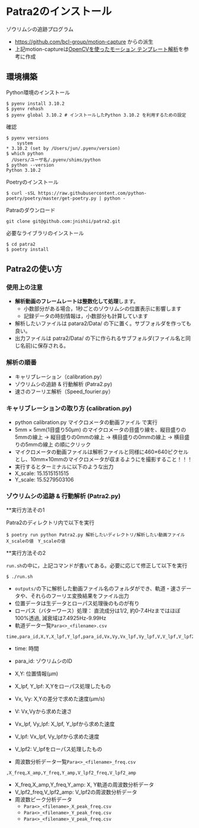 # Patra2のインストール

ゾウリムシの追跡プログラム

- https://github.com/bcl-group/motion-capture からの派生
- 上記motion-captureは[OpenCVを使ったモーション テンプレート解析](https://qiita.com/hitomatagi/items/a4ecf7babdbe710208ae)を参考に作成

## 環境構築

Python環境のインストール

```
$ pyenv install 3.10.2
$ pyenv rehash
$ pyenv global 3.10.2 # インストールしたPython 3.10.2 を利用するための設定
```

確認

```
$ pyenv versions
	system
* 3.10.2 (set by /Users/jun/.pyenv/version)
$ which python
  /Users/ユーザ名/.pyenv/shims/python
$ python --version
Python 3.10.2
```

Poetryのインストール

```
$ curl -sSL https://raw.githubusercontent.com/python-poetry/poetry/master/get-poetry.py | python -
```

Patraのダウンロード

```
git clone git@github.com:jnishii/patra2.git
```

必要なライブラリのインストール

```
$ cd patra2
$ poetry install
```

## Patra2の使い方
### 使用上の注意

- **解析動画のフレームレートは整数化して処理**します。
  - 小数部分がある場合，1秒ごとのゾウリムシの位置表示に影響します
  - 記録データの時刻情報は，小数部分も計算しています
- 解析したいファイルは patara2/Data/ の下に置く。サブフォルダを作っても良い。
- 出力ファイルは patra2/Data/ の下に作られるサブフォルダ(ファイル名と同じ名前)に保存される。

### 解析の順番

- キャリブレーション（calibration.py）
- ゾウリムシの追跡 & 行動解析 (Patra2.py)
- 速さのフーリエ解析（Speed_fourier.py）

### キャリブレーションの取り方 (calibration.py)

- python calibration.py マイクロメータの動画ファイル で実行
- 5mm × 5mm(1目盛り50μm) のマイクロメータの目盛り線を、縦目盛りの5mmの線上 → 縦目盛りの0mmの線上 → 横目盛りの0mmの線上 → 横目盛りの5mmの線上 の順にクリック
- マイクロメータの動画ファイルは解析ファイルと同様に460×640ピクセルとし、10mm×10mmのマイクロメータが収まるようにを撮影すること！！！
- 実行するとターミナルに以下のような出力
- X_scale: 15.1515151515 
- Y_scale: 15.5279503106 

### ゾウリムシの追跡 & 行動解析 (Patra2.py)

**実行方法その1

Patra2のディレクトリ内で以下を実行

```
$ poetry run python Patra2.py 解析したいディレクトリ/解析したい動画ファイル　X_scaleの値　Y_scaleの値
```

**実行方法その2

`run.sh`の中に，上記コマンドが書いてある。必要に応じて修正して以下を実行
```
$ ./run.sh
```

- `outputs/`の下に解析した動画ファイル名のフォルダができ、軌道・速さデータや、それらのフーリエ変換結果をファイル出力
- 位置データは生データとローパス処理後のものが有り
- ローパス（バターワース）処理： 直流成分は1/2, 約0-7.4Hzまではほぼ100%透過, 減衰域は7.4925Hz-9.99Hz
- 軌道データ一覧`Para<>_<filename>.csv`
```
time,para_id,X,Y,X_lpf,Y_lpf,para_id,Vx,Vy,Vx_lpf,Vy_lpf,V,V_lpf,V_lpf2
```
  - time: 時間
  - para_id: ゾウリムシのID
  - X,Y: 位置情報(μm)
  - X_lpf, Y_lpf: X,Yをローパス処理したもの
  - Vx, Vy: X,Yの差分で求めた速度(μm/s)
  - V: Vx,Vyから求めた速さ
  - Vx_lpf, Vy_lpf: X_lpf, Y_lpfから求めた速度
  - V_lpf: Vx_lpf, Vy_lpfから求めた速度
  - V_lpf2: V_lpfをローパス処理したもの

- 周波数分析データ一覧`Para<>_<filename>_freq.csv`
```
,X_freq,X_amp,Y_freq,Y_amp,V_lpf2_freq,V_lpf2_amp
```
  - X_freq,X_amp,Y_freq,Y_amp: X, Y軌道の周波数分析データ
  - V_lpf2_freq,V_lpf2_amp:  V_lpf2の周波数分析データ
- 周波数ピーク分析データ
  - `Para<>_<filename>_X_peak_freq.csv`
  - `Para<>_<filename>_Y_peak_freq.csv`
  - `Para<>_<filename>_V_peak_freq.csv`
